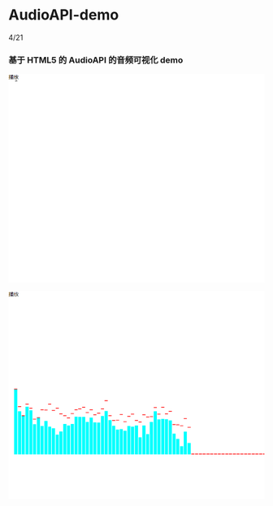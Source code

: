 # AudioAPI-demo
4/21
### 基于 HTML5 的 AudioAPI 的音频可视化 demo

![img1](./freq.gif)

![img2](./freq2.gif)
